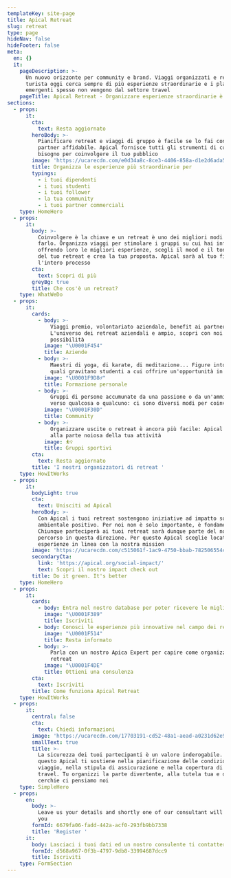 ```yaml
---
templateKey: site-page
title: Apical Retreat
slug: retreat
type: page
hideNav: false
hideFooter: false
meta:
  en: {}
  it:
    pageDescription: >-
      Un nuovo orizzonte per community e brand. Viaggi organizzati e retreat, il
      turista oggi cerca sempre di più esperienze straordinarie e i player
      emergenti spesso non vengono dal settore travel
    pageTitle: Apical Retreat - Organizzare esperienze straordinarie è facile
sections:
  - props:
      it:
        cta:
          text: Resta aggiornato
        heroBody: >-
          Pianificare retreat e viaggi di gruppo è facile se lo fai con un
          partner affidabile. Apical fornisce tutti gli strumenti di cui hai
          bisogno per coinvolgere il tuo pubblico
        image: 'https://ucarecdn.com/e0d34a8c-8ce3-4406-858a-d1e2d6ada57c/'
        title: Organizza le esperienze più straordinarie per
        typings:
          - i tuoi dipendenti
          - i tuoi studenti
          - i tuoi follower
          - la tua community
          - i tuoi partner commerciali
    type: HomeHero
  - props:
      it:
        body: >-
          Coinvolgere è la chiave e un retreat è uno dei migliori modi per
          farlo. Organizza viaggi per stimolare i gruppi su cui hai influenza
          offrendo loro le migliori esperienze, scegli il mood e il tono di voce
          del tuo retreat e crea la tua proposta. Apical sarà al tuo fianco per
          l'intero processo
        cta:
          text: Scopri di più
        greyBg: true
        title: Che cos'è un retreat?
    type: WhatWeDo
  - props:
      it:
        cards:
          - body: >-
              Viaggi premio, volontariato aziendale, benefit ai partner e altro.
              L'universo dei retreat aziendali e ampio, scopri con noi tutte le
              possibilità
            image: "\U0001F454"
            title: Aziende
          - body: >-
              Maestri di yoga, di karate, di meditazione... Figure intorno alle
              quali gravitano studenti a cui offrire un'opportunità in più
            image: "\U0001F9D8‍♂️"
            title: Formazione personale
          - body: >-
              Gruppi di persone accumunate da una passione o da un'ammirazione
              verso qualcosa o qualcuno: ci sono diversi modi per coinvolgerle! 
            image: "\U0001F30D"
            title: Community
          - body: >-
              Organizzare uscite o retreat è ancora più facile: Apical pensa
              alla parte noiosa della tua attività
            image: ⛹️‍♀️
            title: Gruppi sportivi
        cta:
          text: Resta aggiornato
        title: 'I nostri organizzatori di retreat '
    type: HowItWorks
  - props:
      it:
        bodyLight: true
        cta:
          text: Unisciti ad Apical
        heroBody: >-
          Con Apical i tuoi retreat sostengono iniziative ad impatto sociale e
          ambientale positivo. Per noi non è solo importante, è fondamentale.
          Chiunque parteciperà ai tuoi retreat sarà dunque parte del nostro
          percorso in questa direzione. Per questo Apical sceglie location ed
          esperienze in linea con la nostra mission
        image: 'https://ucarecdn.com/c515061f-1ac9-4750-bbab-782506554c94/'
        secondaryCta:
          link: 'https://apical.org/social-impact/'
          text: Scopri il nostro impact check out
        title: Do it green. It's better
    type: HomeHero
  - props:
      it:
        cards:
          - body: Entra nel nostro database per poter ricevere le migliori offerte
            image: "\U0001F389"
            title: Iscriviti
          - body: Conosci le esperienze più innovative nel campo dei retreat
            image: "\U0001F514"
            title: Resta informato
          - body: >-
              Parla con un nostro Apica Expert per capire come organizzare un
              retreat
            image: "\U0001F4DE"
            title: Ottieni una consulenza
        cta:
          text: Iscriviti
        title: Come funziona Apical Retreat
    type: HowItWorks
  - props:
      it:
        central: false
        cta:
          text: Chiedi informazioni
        image: 'https://ucarecdn.com/17703191-cd52-48a1-aead-a0231d62e9ef/'
        smallText: true
        title: >-
          La sicurezza dei tuoi partecipanti è un valore inderogabile. Per
          questo Apical ti sostiene nella pianificazione delle condizioni di
          viaggio, nella stipula di assicurazione e nella copertura di licenze
          travel. Tu organizzi la parte divertente, alla tutela tua e delle tue
          cerchie ci pensiamo noi
    type: SimpleHero
  - props:
      en:
        body: >-
          Leave us your details and shortly one of our consultant will contact
          you
        formId: 6679fa06-fadd-442a-acf0-293fb9bb7338
        title: 'Register '
      it:
        body: Lasciaci i tuoi dati ed un nostro consulente ti contatterà a breve
        formId: d568a967-0f3b-4797-9db8-33994687dcc9
        title: Iscriviti
    type: FormSection
---
```


